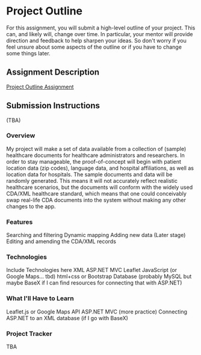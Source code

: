 # Project Outline
For this assignment, you will submit a high-level outline of your project. This can, and likely will, change over time. In particular, your mentor will provide direction and feedback to help sharpen your ideas. So don't worry if you feel unsure about some aspects of the outline or if you have to change some things later.

## Assignment Description
[Project Outline Assignment](https://education.launchcode.org/liftoff/modules/assignments/project-outline)

## Submission Instructions
(TBA)

### Overview
My project will make a set of data available from a collection of (sample) healthcare documents for healthcare administrators and researchers.  In order to stay manageable, the proof-of-concept will begin with patient location data (zip codes), language data, and hospital affiliations, as well as location data for hospitals.  The sample documents and data will be randomly generated.  This means it will not accurately reflect realistic healthcare scenarios, but the documents will conform with the widely used CDA/XML healthcare standard, which means that one could conceivably swap real-life CDA documents into the system without making any other changes to the app.

### Features
Searching and filtering
Dynamic mapping
Adding new data
(Later stage) Editing and amending the CDA/XML records

### Technologies
Include Technologies here
XML
ASP.NET MVC
Leaflet JavaScript (or Google Maps... tbd)
html+css or Bootstrap
Database (probably MySQL but maybe BaseX if I can find resources for connecting that with ASP.NET)

### What I'll Have to Learn
Leaflet.js or Google Maps API
ASP.NET MVC (more practice)
Connecting ASP.NET to an XML database (if I go with BaseX)

### Project Tracker
TBA
